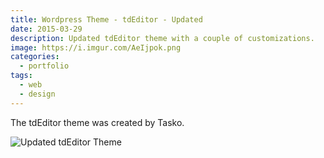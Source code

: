 ```yaml
---
title: Wordpress Theme - tdEditor - Updated
date: 2015-03-29
description: Updated tdEditor theme with a couple of customizations.
image: https://i.imgur.com/AeIjpok.png
categories:
  - portfolio
tags:
  - web
  - design
---
```


The tdEditor theme was created by Tasko.

![Updated tdEditor Theme](https://i.imgur.com/AVGF4tj.png)

